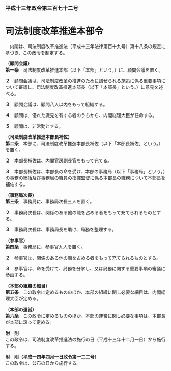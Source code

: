 ### 平成十三年政令第三百七十二号  
# 司法制度改革推進本部令  
　内閣は、司法制度改革推進法（平成十三年法律第百十九号）第十八条の規定に基づき、この政令を制定する。  
  
**（顧問会議）**  
**第一条**　司法制度改革推進本部（以下「本部」という。）に、顧問会議を置く。  
  
**２**　顧問会議は、司法制度改革の推進のために講ぜられる施策に係る重要事項について審議し、司法制度改革推進本部長（以下「本部長」という。）に意見を述べる。  
  
**３**　顧問会議は、顧問八人以内をもって組織する。  
  
**４**　顧問は、優れた識見を有する者のうちから、内閣総理大臣が任命する。  
  
**５**　顧問は、非常勤とする。  
  
**（司法制度改革推進本部長補佐）**  
**第二条**　本部に、司法制度改革推進本部長補佐（以下「本部長補佐」という。）を置く。  
  
**２**　本部長補佐は、内閣官房副長官をもって充てる。  
  
**３**　本部長補佐は、本部長の命を受け、本部の事務局（以下「事務局」という。）の事務の総括及び事務局の職員の指揮監督に係る本部長の職務について本部長を補佐する。  
  
**（事務局次長）**  
**第三条**　事務局に、事務局次長三人を置く。  
  
**２**　事務局次長は、関係のある他の職を占める者をもって充てられるものとする。  
  
**３**　事務局次長は、事務局長を助け、局務を整理する。  
  
**（参事官）**  
**第四条**　事務局に、参事官九人を置く。  
  
**２**　参事官は、関係のある他の職を占める者をもって充てられるものとする。  
  
**３**　参事官は、命を受けて、局務を分掌し、又は局務に関する重要事項の審議に参画する。  
  
**（本部の組織の細目）**  
**第五条**　この政令に定めるもののほか、本部の組織に関し必要な細目は、内閣総理大臣が定める。  
  
**（本部の運営）**  
**第六条**　この政令に定めるもののほか、本部の運営に関し必要な事項は、本部長が本部に諮って定める。  
  
**附　則**  
この政令は、司法制度改革推進法の施行の日（平成十三年十二月一日）から施行する。  
  
**附　則（平成一四年四月一日政令第一二二号）**  
この政令は、公布の日から施行する。  
  

